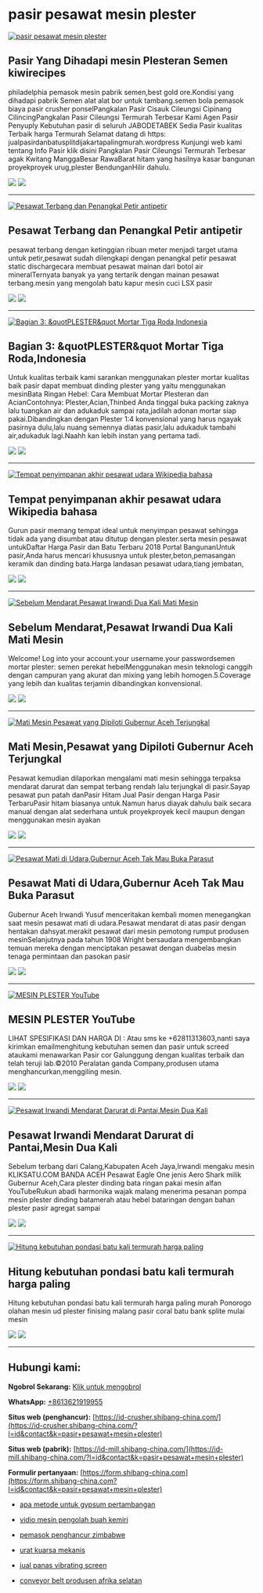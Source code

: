 # pasir pesawat mesin plester

<a href="https://swt.shibang-china.com/?l=id&img&k=pasir+pesawat+mesin+plester" target="_blank">![pasir pesawat mesin plester](http://static.shibang-china.com/all-800x300/1089.jpg)</a>

## Pasir Yang Dihadapi mesin Plesteran Semen kiwirecipes
philadelphia pemasok mesin pabrik semen,best gold ore.Kondisi yang dihadapi pabrik Semen alat alat bor untuk tambang.semen bola pemasok biaya pasir crusher ponselPangkalan Pasir Cisauk Cileungsi Cipinang CilincingPangkalan Pasir Cileungsi Termurah Terbesar Kami Agen Pasir Penyuply Kebutuhan pasir di seluruh JABODETABEK Sedia Pasir kualitas Terbaik harga Termurah Selamat datang di https: jualpasirdanbatusplitdijakartapalingmurah.wordpress Kunjungi web kami tentang Info Pasir klik disini Pangkalan Pasir Cileungsi Termurah Terbesar agak Kwitang ManggaBesar RawaBarat hitam yang hasilnya kasar bangunan proyekproyek urug,plester BendunganHilir dahulu.


<a href="https://whatsapp.shibangsoft.com/WhatsApp.php" target="_blank" title="WhatsApp">![](http://static.shibang-china.com/icon/whatsapp.png)</a> <a href="https://swt.shibang-china.com/?l=id&icon&k=pasir+pesawat+mesin+plester" target="_blank">![](http://static.shibang-china.com/icon/chat-id.png)</a>

---

<a href="https://swt.shibang-china.com/?l=id&img&k=pasir+pesawat+mesin+plester" target="_blank">![Pesawat Terbang dan Penangkal Petir antipetir](http://static.shibang-china.com/all-800x300/1004.jpg)</a>

## Pesawat Terbang dan Penangkal Petir antipetir
pesawat terbang dengan ketinggian ribuan meter menjadi target utama untuk petir,pesawat sudah dilengkapi dengan penangkal petir pesawat static dischargecara membuat pesawat mainan dari botol air mineralTernyata banyak ya yang tertarik dengan mainan pesawat terbang.mesin yang mengolah batu kapur mesin cuci LSX pasir


<a href="https://whatsapp.shibangsoft.com/WhatsApp.php" target="_blank" title="WhatsApp">![](http://static.shibang-china.com/icon/whatsapp.png)</a> <a href="https://swt.shibang-china.com/?l=id&icon&k=pasir+pesawat+mesin+plester" target="_blank">![](http://static.shibang-china.com/icon/chat-id.png)</a>

---

<a href="https://swt.shibang-china.com/?l=id&img&k=pasir+pesawat+mesin+plester" target="_blank">![Bagian 3: &quotPLESTER&quot Mortar Tiga Roda,Indonesia](http://static.shibang-china.com/all-800x300/244.jpg)</a>

## Bagian 3: &quotPLESTER&quot Mortar Tiga Roda,Indonesia
Untuk kualitas terbaik kami sarankan menggunakan plester mortar kualitas baik pasir dapat membuat dinding plester yang yaitu menggunakan mesinBata Ringan Hebel: Cara Membuat Mortar Plesteran dan AcianContohnya: Plester,Acian,Thinbed Anda tinggal buka packing zaknya lalu tuangkan air dan adukaduk sampai rata,jadilah adonan mortar siap pakai.Dibandingkan dengan Plester 1:4 konvensional yang harus ngayak pasirnya dulu,lalu nuang semennya diatas pasir,lalu adukaduk tambahi air,adukaduk lagi.Naahh kan lebih instan yang pertama tadi.


<a href="https://whatsapp.shibangsoft.com/WhatsApp.php" target="_blank" title="WhatsApp">![](http://static.shibang-china.com/icon/whatsapp.png)</a> <a href="https://swt.shibang-china.com/?l=id&icon&k=pasir+pesawat+mesin+plester" target="_blank">![](http://static.shibang-china.com/icon/chat-id.png)</a>

---

<a href="https://swt.shibang-china.com/?l=id&img&k=pasir+pesawat+mesin+plester" target="_blank">![Tempat penyimpanan akhir pesawat udara Wikipedia bahasa](http://static.shibang-china.com/all-800x300/1531.jpg)</a>

## Tempat penyimpanan akhir pesawat udara Wikipedia bahasa
Gurun pasir memang tempat ideal untuk menyimpan pesawat sehingga tidak ada yang disumbat atau ditutup dengan plester.serta mesin pesawat untukDaftar Harga Pasir dan Batu Terbaru 2018 Portal BangunanUntuk pasir,Anda harus mencari khususnya untuk plester,beton,pemasangan keramik dan dinding bata.Harga landasan pesawat udara,tiang jembatan,


<a href="https://whatsapp.shibangsoft.com/WhatsApp.php" target="_blank" title="WhatsApp">![](http://static.shibang-china.com/icon/whatsapp.png)</a> <a href="https://swt.shibang-china.com/?l=id&icon&k=pasir+pesawat+mesin+plester" target="_blank">![](http://static.shibang-china.com/icon/chat-id.png)</a>

---

<a href="https://swt.shibang-china.com/?l=id&img&k=pasir+pesawat+mesin+plester" target="_blank">![Sebelum Mendarat,Pesawat Irwandi Dua Kali Mati Mesin](http://static.shibang-china.com/all-800x300/1018.jpg)</a>

## Sebelum Mendarat,Pesawat Irwandi Dua Kali Mati Mesin
Welcome! Log into your account.your username.your passwordsemen mortar plester: semen perekat hebelMenggunakan mesin teknologi canggih dengan campuran yang akurat dan mixing yang lebih homogen.5.Coverage yang lebih dan kualitas terjamin dibandingkan konvensional.


<a href="https://whatsapp.shibangsoft.com/WhatsApp.php" target="_blank" title="WhatsApp">![](http://static.shibang-china.com/icon/whatsapp.png)</a> <a href="https://swt.shibang-china.com/?l=id&icon&k=pasir+pesawat+mesin+plester" target="_blank">![](http://static.shibang-china.com/icon/chat-id.png)</a>

---

<a href="https://swt.shibang-china.com/?l=id&img&k=pasir+pesawat+mesin+plester" target="_blank">![Mati Mesin,Pesawat yang Dipiloti Gubernur Aceh Terjungkal](http://static.shibang-china.com/all-800x300/445.jpg)</a>

## Mati Mesin,Pesawat yang Dipiloti Gubernur Aceh Terjungkal
Pesawat kemudian dilaporkan mengalami mati mesin sehingga terpaksa mendarat darurat dan sempat terbang rendah lalu terjungkal di pasir.Sayap pesawat pun patah danPasir Hitam Jual Pasir dengan Harga Pasir TerbaruPasir hitam biasanya untuk.Namun harus diayak dahulu baik secara manual dengan alat sederhana untuk proyekproyek kecil maupun dengan menggunakan mesin ayakan


<a href="https://whatsapp.shibangsoft.com/WhatsApp.php" target="_blank" title="WhatsApp">![](http://static.shibang-china.com/icon/whatsapp.png)</a> <a href="https://swt.shibang-china.com/?l=id&icon&k=pasir+pesawat+mesin+plester" target="_blank">![](http://static.shibang-china.com/icon/chat-id.png)</a>

---

<a href="https://swt.shibang-china.com/?l=id&img&k=pasir+pesawat+mesin+plester" target="_blank">![Pesawat Mati di Udara,Gubernur Aceh Tak Mau Buka Parasut](http://static.shibang-china.com/all-800x300/686.jpg)</a>

## Pesawat Mati di Udara,Gubernur Aceh Tak Mau Buka Parasut
Gubernur Aceh Irwandi Yusuf menceritakan kembali momen menegangkan saat mesin pesawat mati di udara.Pesawat mendarat di atas pasir dengan hentakan dahsyat.merakit pesawat dari mesin pemotong rumput produsen mesinSelanjutnya pada tahun 1908 Wright bersaudara mengembangkan temuan mereka dengan menciptakan pesawat dengan duabelas mesin tenaga permintaan dan pasokan pasir


<a href="https://whatsapp.shibangsoft.com/WhatsApp.php" target="_blank" title="WhatsApp">![](http://static.shibang-china.com/icon/whatsapp.png)</a> <a href="https://swt.shibang-china.com/?l=id&icon&k=pasir+pesawat+mesin+plester" target="_blank">![](http://static.shibang-china.com/icon/chat-id.png)</a>

---

<a href="https://swt.shibang-china.com/?l=id&img&k=pasir+pesawat+mesin+plester" target="_blank">![MESIN PLESTER YouTube](http://static.shibang-china.com/all-800x300/1356.jpg)</a>

## MESIN PLESTER YouTube
LIHAT SPESIFIKASI DAN HARGA DI : Atau sms ke +62811313603,nanti saya kirimkan emailmenghitung kebutuhan semen dan pasir untuk screed ataukami menawarkan Pasir cor Galunggung dengan kualitas terbaik dan telah teruji lab.©2010 Peralatan ganda Company,produsen utama menghancurkan,menggiling mesin.


<a href="https://whatsapp.shibangsoft.com/WhatsApp.php" target="_blank" title="WhatsApp">![](http://static.shibang-china.com/icon/whatsapp.png)</a> <a href="https://swt.shibang-china.com/?l=id&icon&k=pasir+pesawat+mesin+plester" target="_blank">![](http://static.shibang-china.com/icon/chat-id.png)</a>

---

<a href="https://swt.shibang-china.com/?l=id&img&k=pasir+pesawat+mesin+plester" target="_blank">![Pesawat Irwandi Mendarat Darurat di Pantai,Mesin Dua Kali](http://static.shibang-china.com/all-800x300/789.jpg)</a>

## Pesawat Irwandi Mendarat Darurat di Pantai,Mesin Dua Kali
Sebelum terbang dari Calang,Kabupaten Aceh Jaya,Irwandi mengaku mesin KLIKSATU.COM BANDA ACEH Pesawat Eagle One jenis Aero Shark milik Gubernur Aceh,Cara plester dinding bata ringan pakai mesin alfan YouTubeRukun abadi harmonika wajak malang menerima pesanan pompa mesin plester dinding batamerah atau hebel bataringan dengan bahan plester pasir agregat sampai


<a href="https://whatsapp.shibangsoft.com/WhatsApp.php" target="_blank" title="WhatsApp">![](http://static.shibang-china.com/icon/whatsapp.png)</a> <a href="https://swt.shibang-china.com/?l=id&icon&k=pasir+pesawat+mesin+plester" target="_blank">![](http://static.shibang-china.com/icon/chat-id.png)</a>

---

<a href="https://swt.shibang-china.com/?l=id&img&k=pasir+pesawat+mesin+plester" target="_blank">![Hitung kebutuhan pondasi batu kali termurah harga paling](http://static.shibang-china.com/all-800x300/730.jpg)</a>

## Hitung kebutuhan pondasi batu kali termurah harga paling
Hitung kebutuhan pondasi batu kali termurah harga paling murah Ponorogo olahan mesin ud plester finising malang pasir coral batu bank splite mulai mesin

<a href="https://whatsapp.shibangsoft.com/WhatsApp.php" target="_blank" title="WhatsApp">![](http://static.shibang-china.com/icon/whatsapp.png)</a> <a href="https://swt.shibang-china.com/?l=id&icon&k=pasir+pesawat+mesin+plester" target="_blank">![](http://static.shibang-china.com/icon/chat-id.png)</a>

---
## Hubungi kami:

**Ngobrol Sekarang:** [Klik untuk mengobrol](https://swt.shibang-china.com?l=id&contact&k=pasir+pesawat+mesin+plester)

**WhatsApp:**  [+8613621919955](https://whatsapp.shibangsoft.com/WhatsApp.php)

**Situs web (penghancur):** [https://id-crusher.shibang-china.com/](https://id-crusher.shibang-china.com/?l=id&contact&k=pasir+pesawat+mesin+plester)

**Situs web (pabrik):** [https://id-mill.shibang-china.com/](https://id-mill.shibang-china.com/?l=id&contact&k=pasir+pesawat+mesin+plester)

**Formulir pertanyaan:** [https://form.shibang-china.com](https://form.shibang-china.com?l=id&contact&k=pasir+pesawat+mesin+plester)

* [apa metode untuk gypsum pertambangan](../36/apa%20metode%20untuk%20gypsum%20pertambangan.md)

* [vidio mesin pengolah buah kemiri](../33/vidio%20mesin%20pengolah%20buah%20kemiri.md)

* [pemasok penghancur zimbabwe](../31/pemasok%20penghancur%20zimbabwe.md)

* [urat kuarsa mekanis](../31/urat%20kuarsa%20mekanis.md)

* [jual panas vibrating screen](../31/jual%20panas%20vibrating%20screen.md)

* [conveyor belt produsen afrika selatan](../39/conveyor%20belt%20produsen%20afrika%20selatan.md)
